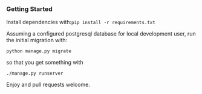 

### Getting Started

Install dependencies with:```pip install -r requirements.txt```

Assuming a configured postgresql database for local development user,
run the initial migration with:

```python manage.py migrate```

so that you get something with

```./manage.py runserver```

Enjoy and pull requests welcome.
